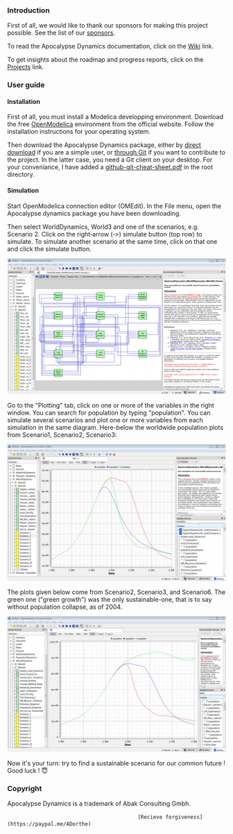 ### Introduction
First of all, we would like to thank our sponsors for making this project possible. See the list of our [sponsors](https://github.com/Arnaud-Dorthe/ApocalypseDynamics/wiki/Sponsors).

To read the Apocalypse Dynamics documentation, click on the [Wiki](https://github.com/Arnaud-Dorthe/ApocalypseDynamics/wiki) link.

To get insights about the roadmap and progress reports, click on the [Projects](https://github.com/Arnaud-Dorthe/ApocalypseDynamics/projects) link.

### User guide

#### Installation

 First of all, you must install a Modelica developping environment.
Download the free [OpenModelica](https://www.openmodelica.org/download/download-linux) environment from the official website.
Follow the installation instructions for your operating system.

 Then download the Apocalypse Dynamics package, either by [direct download](https://github.com/Arnaud-Dorthe/ApocalypseDynamics/archive/master.zip) if you are a simple user, or [through Git](https://github.com/Arnaud-Dorthe/ApocalypseDynamics.git) if you want to contribute to the project. In the latter case, you need a Git client on your desktop. For your conveniance, I have added a [github-git-cheat-sheet.pdf](https://github.com/Arnaud-Dorthe/ApocalypseDynamics/blob/master/github-git-cheat-sheet.pdf) in the root directory.

#### Simulation

Start OpenModelica connection editor (OMEdit). 
In the File menu, open the Apocalypse dynamics package you have been downloading. 

Then select WorldDynamics, World3 and one of the scenarios, e.g. Scenario 2. 
Click on the right‐arrow (‐>) simulate button (top row) to simulate. 
To simulate another scenario at the same time, click on that one and click the simulate button.

![simulate](UsersGuide/GitHub%20Images/Screenshot%20scenario%203.png)

Go to the "Plotting" tab, click on one or more of the variables in the right window. You can search for population by typing "population". You can simulate several scenarios and plot one or more variables from each simulation in the same diagram. Here-below the worldwide population plots from Scenario1, Scenario2, Scenario3:

![Scenario1, Scenario2, Scenario3](UsersGuide/GitHub%20Images/Scenario1%2C%20Scenario2%2C%20Scenario3%20population.png)

The plots given below come from Scenario2, Scenario3, and Scenario6. The green one ("green growth") was the only sustainable-one, that is to say without population collapse, as of 2004.

![Previous sustainable scenario](UsersGuide/GitHub%20Images/Scenario2%2C%20Scenario3%2C%20Scenario6%20population.png)

Now it's your turn: try to find a sustainable scenario for our common future !
Good luck ! :innocent:

### Copyright
Apocalypse Dynamics is a trademark of Abak Consulting Gmbh.

                                              [Recieve forgiveness](https://paypal.me/ADorthe)
